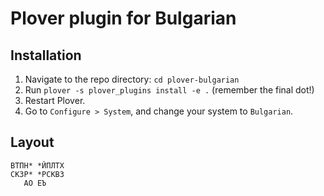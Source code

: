# Plover plugin for Bulgarian

## Installation

1. Navigate to the repo directory: `cd plover-bulgarian`
2. Run `plover -s plover_plugins install -e .` (remember the final dot!)
3. Restart Plover.
4. Go to `Configure > System`, and change your system to `Bulgarian`.

## Layout

```
ВТПН* *ЙПЛТХ
СКЗР* *РСКВЗ
   АО ЕЪ
```

